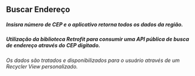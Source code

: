 ## Buscar Endereço
##### Insisra número de CEP e o aplicativo retorna todos os dados da região.
##### Utilização da biblioteca Retrofit para consumir uma API pública de busca de endereço através do CEP digitado. 
###### Os dados são tratados e disponibilizados para o usuário através de um Recycler View personalizado. 
